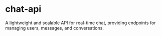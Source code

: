 # chat-api
A lightweight and scalable API for real-time chat, providing endpoints for managing users, messages, and conversations.
